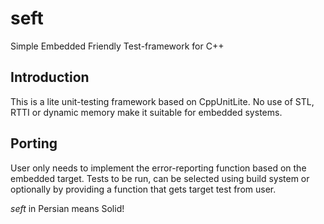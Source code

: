# seft
Simple Embedded Friendly Test-framework for C++

## Introduction
This is a lite unit-testing framework based on CppUnitLite. No use
of STL, RTTI or dynamic memory make it suitable for embedded systems.

## Porting
User only needs to implement the error-reporting function based on the 
embedded target. 
Tests to be run, can be selected using build system or optionally by 
providing a function that gets target test from user.



_seft_ in Persian means Solid!
